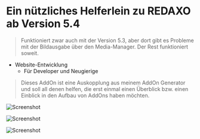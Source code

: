 # Ein nützliches Helferlein zu REDAXO ab Version 5.4

> Funktioniert zwar auch mit der Version 5.3, aber dort gibt es Probleme mit der Bildausgabe über den Media-Manager. Der Rest funktioniert soweit.

- Website-Entwicklung
    - Für Developer und Neugierige

> Dieses AddOn ist eine Auskopplung aus meinem AddOn Generator und soll all denen helfen, die erst einmal einen Überblick bzw. einen Einblick in den Aufbau von AddOns haben möchten.

![Screenshot](https://raw.githubusercontent.com/gupi/addon_viewer/master/assets/Bildschirmfoto1.png)

![Screenshot](https://raw.githubusercontent.com/gupi/addon_viewer/master/assets/Bildschirmfoto2.png)

![Screenshot](https://raw.githubusercontent.com/gupi/addon_viewer/master/assets/Bildschirmfoto3.png)
